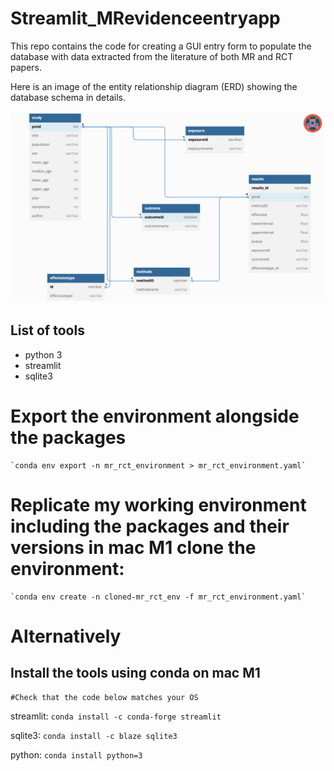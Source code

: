 # Streamlit_MRevidenceentryapp

This repo contains the code for creating a GUI entry form to populate the database with data extracted from the literature of both MR and RCT papers.

Here is an image of the entity relationship diagram (ERD) showing the database schema in details.

![Databaseschema](Databaseschema_BMI_BP.png)


## List of tools
- python 3
- streamlit
- sqlite3

# Export the environment alongside the packages
    `conda env export -n mr_rct_environment > mr_rct_environment.yaml`

# Replicate my working environment including the packages and their versions in mac M1 clone the environment:

    `conda env create -n cloned-mr_rct_env -f mr_rct_environment.yaml`


# Alternatively

## Install the tools using conda on mac M1
    #Check that the code below matches your OS

streamlit:  `conda install -c conda-forge streamlit`

sqlite3:  `conda install -c blaze sqlite3`

python: `conda install python=3`

